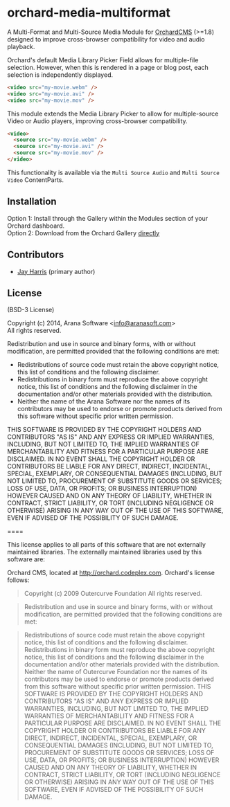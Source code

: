 # orchard-media-multiformat

A Multi-Format and Multi-Source Media Module for [OrchardCMS](http://www.orchardproject.net/) (>=1.8) designed to improve cross-browser compatibility for video and audio playback.

Orchard's default Media Library Picker Field allows for multiple-file selection. However, when this is rendered in a page or blog post, each selection is independently displayed.

```html
<video src="my-movie.webm" />
<video src="my-movie.avi" />
<video src="my-movie.mov" />
```

This module extends the Media Library Picker to allow for multiple-source Video or Audio players, improving cross-browser compatibility.

```html
<video>
  <source src="my-movie.webm" />
  <source src="my-movie.avi" />
  <source src="my-movie.mov" />
</video>
```

This functionality is available via the `Multi Source Audio` and `Multi Source Video` ContentParts.

## Installation

Option 1: Install through the Gallery within the Modules section of your Orchard dashboard.  
Option 2: Download from the Orchard Gallery [directly](http://gallery.orchardproject.net/List/Modules/Orchard.Module.Arana.MediaMultiFormat)


## Contributors

- [Jay Harris](http://github.com/JayHarris) (primary author)

## License

(BSD-3 License)

Copyright (c) 2014, Arana Software <<info@aranasoft.com>>   
All rights reserved.

Redistribution and use in source and binary forms, with or without
modification, are permitted provided that the following conditions are met:

  * Redistributions of source code must retain the above copyright
      notice, this list of conditions and the following disclaimer.
  * Redistributions in binary form must reproduce the above copyright
      notice, this list of conditions and the following disclaimer in the
      documentation and/or other materials provided with the distribution.
  * Neither the name of the Arana Software nor the
      names of its contributors may be used to endorse or promote products
      derived from this software without specific prior written permission.

THIS SOFTWARE IS PROVIDED BY THE COPYRIGHT HOLDERS AND CONTRIBUTORS "AS IS" AND
ANY EXPRESS OR IMPLIED WARRANTIES, INCLUDING, BUT NOT LIMITED TO, THE IMPLIED
WARRANTIES OF MERCHANTABILITY AND FITNESS FOR A PARTICULAR PURPOSE ARE
DISCLAIMED. IN NO EVENT SHALL THE COPYRIGHT HOLDER OR CONTRIBUTORS BE LIABLE FOR
ANY DIRECT, INDIRECT, INCIDENTAL, SPECIAL, EXEMPLARY, OR CONSEQUENTIAL DAMAGES
(INCLUDING, BUT NOT LIMITED TO, PROCUREMENT OF SUBSTITUTE GOODS OR SERVICES;
LOSS OF USE, DATA, OR PROFITS; OR BUSINESS INTERRUPTION) HOWEVER CAUSED AND
ON ANY THEORY OF LIABILITY, WHETHER IN CONTRACT, STRICT LIABILITY, OR TORT
(INCLUDING NEGLIGENCE OR OTHERWISE) ARISING IN ANY WAY OUT OF THE USE OF THIS
SOFTWARE, EVEN IF ADVISED OF THE POSSIBILITY OF SUCH DAMAGE.

====

This license applies to all parts of this software that are not externally
maintained libraries. The externally maintained libraries used by this
software are:

Orchard CMS, located at http://orchard.codeplex.com. Orchard's license follows:

> Copyright (c) 2009 Outercurve Foundation
All rights reserved.

> Redistribution and use in source and binary forms, with or without modification, are permitted provided that the following conditions are met:

> Redistributions of source code must retain the above copyright notice, this list of conditions and the following disclaimer.
Redistributions in binary form must reproduce the above copyright notice, this list of conditions and the following disclaimer in the documentation and/or other materials provided with the distribution.
Neither the name of Outercurve Foundation nor the names of its contributors may be used to endorse or promote products derived from this software without specific prior written permission.
THIS SOFTWARE IS PROVIDED BY THE COPYRIGHT HOLDERS AND CONTRIBUTORS "AS IS" AND ANY EXPRESS OR IMPLIED WARRANTIES, INCLUDING, BUT NOT LIMITED TO, THE IMPLIED WARRANTIES OF MERCHANTABILITY AND FITNESS FOR A PARTICULAR PURPOSE ARE DISCLAIMED. IN NO EVENT SHALL THE COPYRIGHT HOLDER OR CONTRIBUTORS BE LIABLE FOR ANY DIRECT, INDIRECT, INCIDENTAL, SPECIAL, EXEMPLARY, OR CONSEQUENTIAL DAMAGES (INCLUDING, BUT NOT LIMITED TO, PROCUREMENT OF SUBSTITUTE GOODS OR SERVICES; LOSS OF USE, DATA, OR PROFITS; OR BUSINESS INTERRUPTION) HOWEVER CAUSED AND ON ANY THEORY OF LIABILITY, WHETHER IN CONTRACT, STRICT LIABILITY, OR TORT (INCLUDING NEGLIGENCE OR OTHERWISE) ARISING IN ANY WAY OUT OF THE USE OF THIS SOFTWARE, EVEN IF ADVISED OF THE POSSIBILITY OF SUCH DAMAGE.
